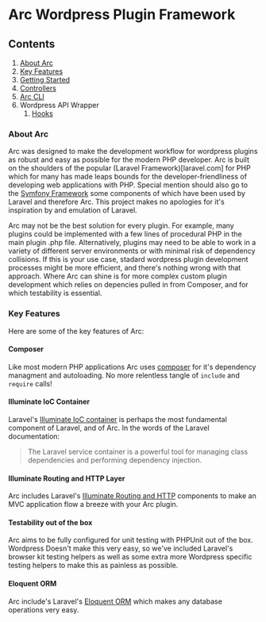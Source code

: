 # Arc Wordpress Plugin Framework

## Contents

1. [About Arc](#about-arc)
1. [Key Features](#key-features)
1. [Getting Started](getting-started)
1. [Controllers](controllers)
1. [Arc CLI](arc-cli)
1. Wordpress API Wrapper
    1. [Hooks](hooks)

### About Arc

Arc was designed to make the development workflow for wordpress plugins as robust and easy as possible for the modern PHP
developer. Arc is built on the shoulders of the popular (Laravel Framework)[laravel.com] for PHP which for many has made leaps
bounds for the developer-friendliness of developing web applications with PHP. Special mention should also go to the
[Symfony Framework](symfony.com) some components of which have been used by Laravel and therefore Arc. This project makes no
apologies for it's inspiration by and emulation of Laravel.

Arc may not be the best solution for every plugin. For example, many plugins could be implemented with a few lines of
procedural PHP in the main plugin .php file. Alternatively, plugins may need to be able to work in a variety of different
server environments or with minimal risk of dependency collisions. If this is your use case, stadard wordpress plugin
development processes might be more efficient, and there's nothing wrong with that approach. Where Arc can shine is for more
complex custom plugin development which relies on depencies pulled in from Composer, and for which testability is essential.

### Key Features

Here are some of the key features of Arc:

#### Composer

Like most modern PHP applications Arc uses [composer](https://getcomposer.org/) for it's dependency managment and autoloading.
No more relentless tangle of `include` and `require` calls!

#### Illuminate IoC Container

Laravel's [Illuminate IoC container](https://laravel.com/master/5.4/container) is perhaps the most fundamental component of Laravel, and of Arc. In the words of the
Laravel documentation:

> The Laravel service container is a powerful tool for managing class dependencies and performing dependency injection.

#### Illuminate Routing and HTTP Layer

Arc includes Laravel's [Illuminate Routing and HTTP](https://laravel.com/docs/master/routing) components to make an MVC application flow a breeze with your Arc plugin.

#### Testability out of the box

Arc aims to be fully configured for unit testing with PHPUnit out of the box. Wordpress Doesn't make this very easy, so we've
included Laravel's browser kit testing helpers as well as some extra more Wordpress specific testing helpers to make this
as painless as possible.

#### Eloquent ORM

Arc include's Laravel's [Eloquent ORM](https://laravel.com/docs/master/eloquent) which makes any database operations very easy.
